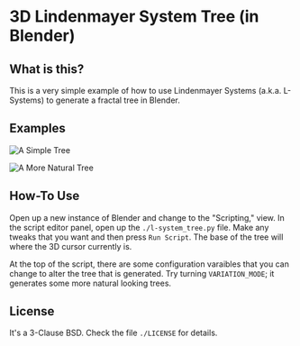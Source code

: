 3D Lindenmayer System Tree (in Blender)
=======================================

What is this?
-------------
This is a very simple example of how to use Lindenmayer Systems (a.k.a.
L-Systems) to generate a fractal tree in Blender.


Examples
--------
![A Simple Tree](https://gitlab.com/define-private-public/3D_L-System_Tree/raw/master/examples/basic-tree.png)

![A More Natural Tree](https://gitlab.com/define-private-public/3D_L-System_Tree/raw/master/examples/random-tree.png)


How-To Use
----------
Open up a new instance of Blender and change to the "Scripting," view.  In the
script editor panel, open up the `./l-system_tree.py` file.  Make any tweaks
that you want and then press `Run Script`.  The base of the tree will where the
3D cursor currently is.

At the top of the script, there are some configuration varaibles that you can
change to alter the tree that is generated.  Try turning `VARIATION_MODE`; it
generates some more natural looking trees.


License
-------
It's a 3-Clause BSD.  Check the file `./LICENSE` for details.

